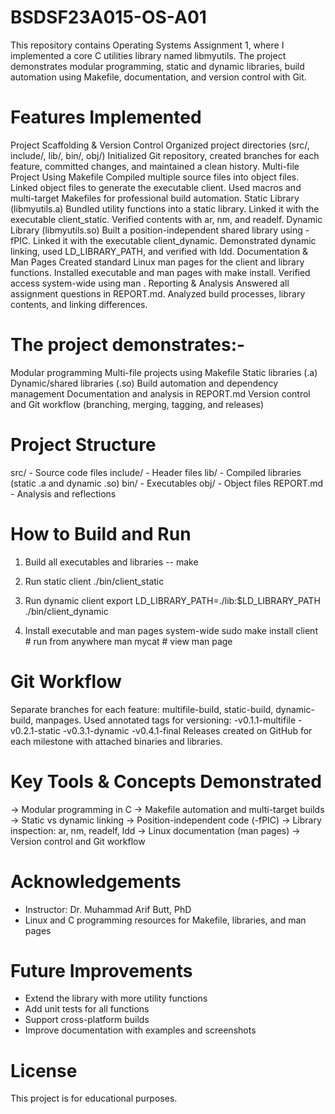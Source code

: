 # BSDSF23A015-OS-A01

This repository contains Operating Systems Assignment 1, where I implemented a core C utilities library named libmyutils. The project demonstrates modular programming, static and dynamic libraries, build automation using Makefile, documentation, and version control with Git.

# Features Implemented

Project Scaffolding & Version Control
Organized project directories (src/, include/, lib/, bin/, obj/)
Initialized Git repository, created branches for each feature, committed changes, and maintained a clean history.
Multi-file Project Using Makefile
Compiled multiple source files into object files.
Linked object files to generate the executable client.
Used macros and multi-target Makefiles for professional build automation.
Static Library (libmyutils.a)
Bundled utility functions into a static library.
Linked it with the executable client_static.
Verified contents with ar, nm, and readelf.
Dynamic Library (libmyutils.so)
Built a position-independent shared library using -fPIC.
Linked it with the executable client_dynamic.
Demonstrated dynamic linking, used LD_LIBRARY_PATH, and verified with ldd.
Documentation & Man Pages
Created standard Linux man pages for the client and library functions.
Installed executable and man pages with make install.
Verified access system-wide using man <function>.
Reporting & Analysis
Answered all assignment questions in REPORT.md.
Analyzed build processes, library contents, and linking differences.

# The project demonstrates:-

Modular programming
Multi-file projects using Makefile
Static libraries (.a)
Dynamic/shared libraries (.so)
Build automation and dependency management
Documentation and analysis in REPORT.md
Version control and Git workflow (branching, merging, tagging, and releases)

# Project Structure

src/      - Source code files
include/  - Header files
lib/      - Compiled libraries (static .a and dynamic .so)
bin/      - Executables
obj/      - Object files
REPORT.md - Analysis and reflections

# How to Build and Run

1. Build all executables and libraries --
make

2. Run static client
./bin/client_static

3. Run dynamic client
export LD_LIBRARY_PATH=./lib:$LD_LIBRARY_PATH
./bin/client_dynamic

4. Install executable and man pages system-wide
sudo make install
client         # run from anywhere
man mycat      # view man page

# Git Workflow

Separate branches for each feature: multifile-build, static-build, dynamic-build, manpages.
Used annotated tags for versioning:
  -v0.1.1-multifile
  -v0.2.1-static
  -v0.3.1-dynamic
  -v0.4.1-final
Releases created on GitHub for each milestone with attached binaries and libraries.

# Key Tools & Concepts Demonstrated

-> Modular programming in C
-> Makefile automation and multi-target builds
-> Static vs dynamic linking
-> Position-independent code (-fPIC)
-> Library inspection: ar, nm, readelf, ldd
-> Linux documentation (man pages)
-> Version control and Git workflow

# Acknowledgements
- Instructor: Dr. Muhammad Arif Butt, PhD
- Linux and C programming resources for Makefile, libraries, and man pages

# Future Improvements
- Extend the library with more utility functions
- Add unit tests for all functions
- Support cross-platform builds
- Improve documentation with examples and screenshots

# License
This project is for educational purposes.
